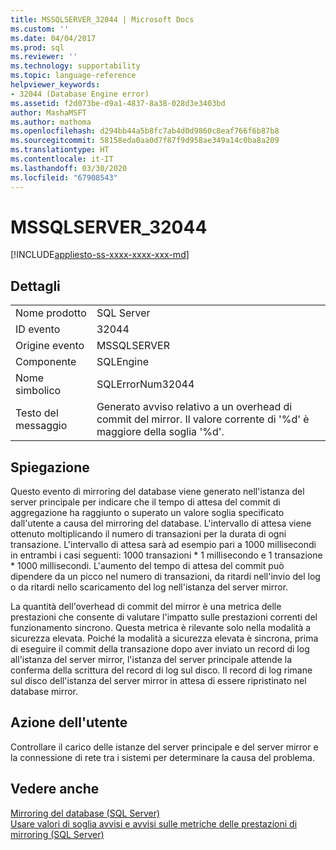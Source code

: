 ```yaml
---
title: MSSQLSERVER_32044 | Microsoft Docs
ms.custom: ''
ms.date: 04/04/2017
ms.prod: sql
ms.reviewer: ''
ms.technology: supportability
ms.topic: language-reference
helpviewer_keywords:
- 32044 (Database Engine error)
ms.assetid: f2d073be-d9a1-4837-8a38-028d3e3403bd
author: MashaMSFT
ms.author: mathoma
ms.openlocfilehash: d294bb44a5b8fc7ab4d0d9860c8eaf766f6b87b8
ms.sourcegitcommit: 58158eda0aa0d7f87f9d958ae349a14c0ba8a209
ms.translationtype: HT
ms.contentlocale: it-IT
ms.lasthandoff: 03/30/2020
ms.locfileid: "67908543"
---
```

# <a name="mssqlserver_32044"></a>MSSQLSERVER_32044
[!INCLUDE[appliesto-ss-xxxx-xxxx-xxx-md](../../includes/appliesto-ss-xxxx-xxxx-xxx-md.md)]
  
## <a name="details"></a>Dettagli  
  
|||  
|-|-|  
|Nome prodotto|SQL Server|  
|ID evento|32044|  
|Origine evento|MSSQLSERVER|  
|Componente|SQLEngine|  
|Nome simbolico|SQLErrorNum32044|  
|Testo del messaggio|Generato avviso relativo a un overhead di commit del mirror. Il valore corrente di '%d' è maggiore della soglia '%d'.|  
  
## <a name="explanation"></a>Spiegazione  
Questo evento di mirroring del database viene generato nell'istanza del server principale per indicare che il tempo di attesa del commit di aggregazione ha raggiunto o superato un valore soglia specificato dall'utente a causa del mirroring del database. L'intervallo di attesa viene ottenuto moltiplicando il numero di transazioni per la durata di ogni transazione. L'intervallo di attesa sarà ad esempio pari a 1000 millisecondi in entrambi i casi seguenti: 1000 transazioni * 1 millisecondo e 1 transazione \* 1000 millisecondi. L'aumento del tempo di attesa del commit può dipendere da un picco nel numero di transazioni, da ritardi nell'invio del log o da ritardi nello scaricamento del log nell'istanza del server mirror.  
  
La quantità dell'overhead di commit del mirror è una metrica delle prestazioni che consente di valutare l'impatto sulle prestazioni correnti del funzionamento sincrono. Questa metrica è rilevante solo nella modalità a sicurezza elevata. Poiché la modalità a sicurezza elevata è sincrona, prima di eseguire il commit della transazione dopo aver inviato un record di log all'istanza del server mirror, l'istanza del server principale attende la conferma della scrittura del record di log sul disco. Il record di log rimane sul disco dell'istanza del server mirror in attesa di essere ripristinato nel database mirror.  
  
## <a name="user-action"></a>Azione dell'utente  
Controllare il carico delle istanze del server principale e del server mirror e la connessione di rete tra i sistemi per determinare la causa del problema.  
  
## <a name="see-also"></a>Vedere anche  
[Mirroring del database &#40;SQL Server&#41;](~/database-engine/database-mirroring/database-mirroring-sql-server.md)  
[Usare valori di soglia avvisi e avvisi sulle metriche delle prestazioni di mirroring &#40;SQL Server&#41;](~/database-engine/database-mirroring/use-warning-thresholds-and-alerts-on-mirroring-performance-metrics-sql-server.md)  
  
